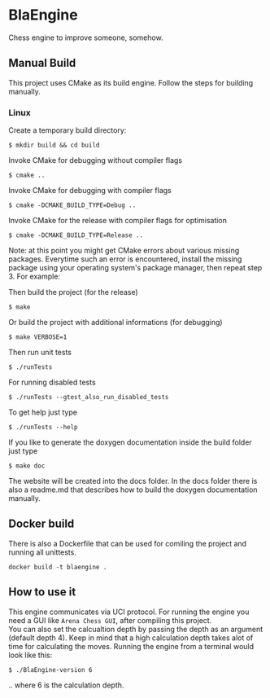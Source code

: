 # BlaEngine

Chess engine to improve someone, somehow.


## Manual Build

This project uses CMake as its build engine. Follow the steps for building manually.

### Linux

Create a temporary build directory:

    $ mkdir build && cd build

Invoke CMake for debugging without compiler flags

    $ cmake ..

Invoke CMake for debugging with compiler flags

    $ cmake -DCMAKE_BUILD_TYPE=Debug ..

Invoke CMake for the release with compiler flags for optimisation

    $ cmake -DCMAKE_BUILD_TYPE=Release ..

Note: at this point you might get CMake errors about various missing packages. Everytime such an error is encountered, install the missing package using your operating system's package manager, then repeat step 3. For example:

Then build the project (for the release)

    $ make

Or build the project with additional informations (for debugging)

    $ make VERBOSE=1

Then run unit tests

    $ ./runTests

For running disabled tests

    $ ./runTests --gtest_also_run_disabled_tests

To get help just type

    $ ./runTests --help

If you like to generate the doxygen documentation inside the build folder just type

    $ make doc

The website will be created into the docs folder. In the docs folder there is also a readme.md that
describes how to build the doxygen documentation manually.

## Docker build

There is also a Dockerfile that can be used for comiling the project and running all unittests.

    docker build -t blaengine .


## How to use it

This engine communicates via UCI protocol. For running the engine you need a GUI like `Arena Chess GUI`,
after compiling this project. </br>
You can also set the calcualtion depth by passing the depth as an argument (default depth 4).
Keep in mind that a high calculation depth takes alot of time for calculating the moves.
Running the engine from a terminal would look like this: </br>

    $ ./BlaEngine-version 6

.. where 6 is the calculation depth.